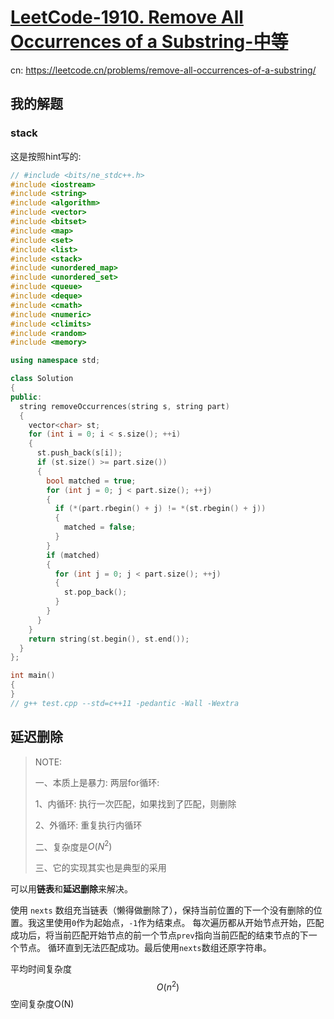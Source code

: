 # [LeetCode-1910. Remove All Occurrences of a Substring-中等](https://leetcode.com/problems/remove-all-occurrences-of-a-substring/)

cn: https://leetcode.cn/problems/remove-all-occurrences-of-a-substring/



## 我的解题

### stack

这是按照hint写的:

```c++
// #include <bits/ne_stdc++.h>
#include <iostream>
#include <string>
#include <algorithm>
#include <vector>
#include <bitset>
#include <map>
#include <set>
#include <list>
#include <stack>
#include <unordered_map>
#include <unordered_set>
#include <queue>
#include <deque>
#include <cmath>
#include <numeric>
#include <climits>
#include <random>
#include <memory>

using namespace std;

class Solution
{
public:
  string removeOccurrences(string s, string part)
  {
    vector<char> st;
    for (int i = 0; i < s.size(); ++i)
    {
      st.push_back(s[i]);
      if (st.size() >= part.size())
      {
        bool matched = true;
        for (int j = 0; j < part.size(); ++j)
        {
          if (*(part.rbegin() + j) != *(st.rbegin() + j))
          {
            matched = false;
          }
        }
        if (matched)
        {
          for (int j = 0; j < part.size(); ++j)
          {
            st.pop_back();
          }
        }
      }
    }
    return string(st.begin(), st.end());
  }
};

int main()
{
}
// g++ test.cpp --std=c++11 -pedantic -Wall -Wextra

```



## 延迟删除

> NOTE:
>
> 一、本质上是暴力: 两层for循环:
>
> 1、内循环: 执行一次匹配，如果找到了匹配，则删除
>
> 2、外循环: 重复执行内循环
>
> 二、复杂度是$O(N^2)$
>
> 三、它的实现其实也是典型的采用

可以用**链表**和**延迟删除**来解决。

使用 `nexts` 数组充当链表（懒得做删除了），保持当前位置的下一个没有删除的位置。我这里使用`0`作为起始点，`-1`作为结束点。 每次遍历都从开始节点开始，匹配成功后，将当前匹配开始节点的前一个节点`prev`指向当前匹配的结束节点的下一个节点。 循环直到无法匹配成功。最后使用`nexts`数组还原字符串。

平均时间复杂度$$O(n^2)$$ 空间复杂度O(N)

